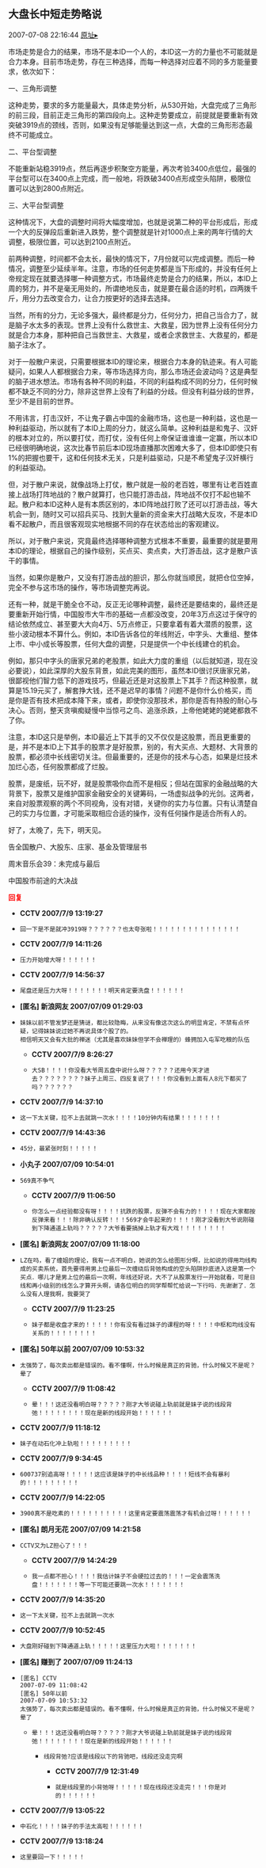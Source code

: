 ## 大盘长中短走势略说
2007-07-08 22:16:44
[原址▸](http://www.fxgan.com/chan_time/2007_07_12/536.htm)



 市场走势是合力的结果，市场不是本ID一个人的，本ID这一方的力量也不可能就是合力本身。目前市场走势，存在三种选择，而每一种选择对应着不同的多方能量要求，依次如下：


 


 一、三角形调整


 


 这种走势，要求的多方能量最大，具体走势分析，从530开始，大盘完成了三角形的前三段，目前正走三角形的第四段向上。这种走势要成立，前提就是要重新有效突破3919点的颈线，否则，如果没有足够能量达到这一点，大盘的三角形形态最终不可能成立。


 


 二、平台型调整


 


 不能重新站稳3919点，然后再逐步积聚空方能量，再次考验3400点低位，最强的平台型可以在3400点上完成，而一般地，将跌破3400点形成空头陷阱，极限位置可以达到2800点附近。


 


 三、大平台型调整


 


 这种情况下，大盘的调整时间将大幅度增加，也就是说第二种的平台形成后，形成一个大的反弹段后重新进入跌势，整个调整就是针对1000点上来的两年行情的大调整，极限位置，可以达到2100点附近。


 


 前两种调整，时间都不会太长，最快的情况下，7月份就可以完成调整。而后一种情况，调整至少延续半年。注意，市场的任何走势都是当下形成的，并没有任何上帝规定现在就要选择哪一种调整方式，市场最终走势是合力的结果，所以，本ID上周的努力，并不是毫无用处的，所谓绝地反击，就是要在最合适的时机，四两拨千斤，用分力去改变合力，让合力按更好的选择去选择。


 


 当然，所有的分力，无论多强大，最终都是分力，任何分力，把自己当合力了，就是脑子水太多的表现。世界上没有什么救世主、大救星，因为世界上没有任何分力就是合力本身，那种把自己当救世主、大救星，或者企求救世主、大救星的，都是脑子注水了。


 


 对于一般散户来说，只需要根据本ID的理论来，根据合力本身的轨迹来。有人可能疑问，如果人人都根据合力来，等市场选择方向，那么市场还会波动吗？这是典型的脑子进水想法。市场有各种不同的利益，不同的利益构成不同的分力，任何时候都不缺乏不同的分力，除非这世界上没有了利益的分歧。但没有利益分歧的世界，至少不是目前的世界。


 


 不用讳言，打击汉奸，不让鬼子霸占中国的金融市场，这也是一种利益，这也是一种利益驱动，所以就有了本ID上周的分力，就这么简单。这种利益是和鬼子、汉奸的根本对立的，所以要打仗，而打仗，没有任何上帝保证谁谁谁一定赢，所以本ID已经很明确地说，这次比春节前后本ID现场直播那次困难大多了，但本ID即使只有1%的把握也要干，这和任何技术无关，只是利益驱动，只是不希望鬼子汉奸横行的利益驱动。


 


 但，对于散户来说，就像战场上打仗，散户就是一般的老百姓，哪里有让老百姓直接上战场打阵地战的？散户就算打，也只能打游击战，阵地战不仅打不起也输不起。散户和本ID这种人是有本质区别的，本ID阵地战打败了还可以打游击战，等大机会一到，随时又可以招兵买马、找到大量新的资金来大打战略大反攻，不是本ID看不起散户，而且很客观现实地根据不同的存在状态给出的客观建议。


 


 所以，对于散户来说，究竟最终选择哪种调整方式根本不重要，最重要的就是要用本ID的理论，根据自己的操作级别，买点买、卖点卖，大打游击战，这才是散户该干的事情。


 


 当然，如果你是散户，又没有打游击战的胆识，那么你就当顺民，就把仓位空掉，完全不参与这市场的操作，等市场调整完再说。


 


 还有一种，就是干脆全仓不动，反正无论哪种调整，最终还是要结束的，最终还是要重新开始行情，中国股市大牛市的基础一点都没改变，20年3万点这过于保守的结论依然成立、甚至要大大向4万、5万点修正，只要拿着有着大潜质的股票，这些小波动根本不算什么。例如，本ID告诉各位的年线附近，中字头、大重组、整体上市、中小成长等股票，任何大盘的调整，只是提供一个中长线建仓的机会。


 


 例如，那只中字头的唐家兄弟的老股票，如此大力度的重组（以后就知道，现在没必要说），如此深厚的大股东背景，如此完美的图形，虽然本ID很讨厌唐家兄弟，很鄙视他们智力低下的游戏技巧，但最近还是对这股票上下其手？而这种股票，就算是15.19元买了，解套挣大钱，还不是迟早的事情？问题不是你什么价格买，而是你是否有技术把成本降下来，或者，即使你没那技术，那你是否有持股的耐心与决心。否则，整天贪嗔痴疑慢中当惊弓之鸟、追涨杀跌，上帝他姥姥的姥姥都救不了你。


 


 注意，本ID这只是举例，本ID最近上下其手的又不仅仅是这股票，而且更重要的是，并不是本ID上下其手的股票才是好股票，别的，有大买点、大题材、大背景的股票，都必须中长线密切关注。但最重要的，还是你的技术与心态，如果是烂技术加烂心态，任何股票都成了烂股。


 


 股票，是废纸，玩不好，就是股票吸你血而不是相反；但站在国家的金融战略的大背景下，股票又是维护国家金融安全的关键筹码，一场虚拟战争的光剑。这两者，来自对股票观察的两个不同视角，没有对错，关键你的实力与位置。只有认清楚自己的实力与位置，才可能采取相应合适的操作，没有任何操作是适合所有人的。


 


 好了，太晚了，先下，明天见。


 


 告全国散户、大股东、庄家、基金及管理层书


 


 周末音乐会39：未完成与最后


 


 中国股市前途的大决战





<font color='red'>**回复**</font>


- **CCTV 2007/7/9 13:19:27**
- ```
  回一下是不是就冲3919呀？？？？？？也太夸张啦！！！！！！！！！！！！！！！
  ```
- **CCTV 2007/7/9 14:11:26**
- ```
  压力开始增大呀！！！！！！
  ```
- **CCTV 2007/7/9 14:56:37**
- ```
  尾盘还是压力大呀！！！！！！！明天肯定要洗盘！！！！！！
  ```
- **[匿名] 新浪网友  2007/07/09 01:29:03**
- ```
  妹妹以前不管发梦还是猜谜，都比较隐晦，从来没有像这次这么的明显肯定，不禁有点怀疑，记得妹妹说过她不再说具体个股了的。
  相信明天又会有大批的禅迷（尤其是喜欢妹妹但学不会禅理的）蜂拥加入屯军吃粮的队伍 
  ```
   - **CCTV 2007/7/9 8:26:27**
   - ```
     大SB！！！！你没看大爷周五盘中说什么呀？？？？？还用今天才进去？？？？？？？？妹子上周三、四反复说了！！！你没看到上面有人8元下都买了吗？？？？？？
     ```
- **CCTV 2007/7/9 14:37:10**
- ```
  这一下太关键，拉不上去就跳一次水！！！！10分钟内有结果！！！！！！！
  ```
- **CCTV 2007/7/9 14:43:36**
- ```
  45分，最紧张时刻！！！！！
  ```
- **小丸子  2007/07/09 10:54:01**
- ```
  569真不争气 
  ```
   - **CCTV 2007/7/9 11:06:50**
   - ```
     你怎么一点经验都没有呀！！！！抗跌的股票，反弹不会有力的！！！！现在大家都按反弹来看！！！除非确认反转！！！569才会牛起来的！！！！刚才没看到大爷说刚碰到下降通道上轨吗？？？？？大爷看要搞掉上轨才有大戏！！！！！！！！
     ```
- **[匿名] 新浪网友  2007/07/09 11:18:00**
- ```
  LZ在吗，看了缠姐的理论，我有一点不明白，她说的怎么给图形分啊，比如说的得用均线构成的买卖系统，首先要得用男上位最后一次缠绕后背弛构成的空头陷阱抄底进入这是第一个买点．哪儿才是男上位的最后一次啊，年线还好说，大不了从股票发行一开始就看，可是日线和再小级别的线怎么才算开头啊，请各位明白的同学帮帮忙给说一下行吗．先谢谢了．怎么没有人理我啊，我要哭了
  ```
   - **CCTV 2007/7/9 11:23:25**
   - ```
     妹子都是收盘才来的！！！！！你有没有看过妹子的课程的呀！！！！中枢和均线没有关系的！！！！！！！！
     ```
- **[匿名] 50年以前  2007/07/09 10:53:32**
- ```
  太强势了，每次卖出都是错误的。看不懂啊，什么时候是真正的背驰，什么时候又不是呢？晕了 
  ```
   - **CCTV 2007/7/9 11:08:42**
   - ```
     晕！！！这还没看明白呀？？？？？刚才大爷说碰上轨前就是妹子说的线段背弛！！！！！！！！现在是新的线段开始！！！！！！
     ```
- **CCTV 2007/7/9 11:18:12**
- ```
  妹子在动石化冲上轨啦！！！！！！！！！
  ```
- **CCTV 2007/7/9 9:34:45**
- ```
  600737别追高呀！！！！！这应该是妹子的中长线品种！！！！短线不会有暴利的！！！！！！！！！
  ```
- **CCTV 2007/7/9 14:22:05**
- ```
  3900真不是吃素的！！！！！！！！！！这里肯定要震荡震荡才有机会过呀！！！！！！
  ```
- **[匿名] 朗月无花  2007/07/09 14:21:58**
- ```
  CCTV又为LZ担心了！！！ 
  ```
   - **CCTV 2007/7/9 14:24:29**
   - ```
     我一点都不担心！！！！我估计妹子不会硬拉过去的！！！一定会震荡洗盘！！！！！！！等一下可能还要跳一次水！！！！！！！
     ```
- **CCTV 2007/7/9 14:35:20**
- ```
  这一下太关键，拉不上去就跳一次水
  ```
- **CCTV 2007/7/9 10:52:45**
- ```
  大盘刚好碰到下降通道上轨！！！！！这里压力大啦！！！！！！！
  ```
- **[匿名] 赚到了  2007/07/09 11:24:13**
- ```
  [匿名] CCTV 
  2007-07-09 11:08:42 
  [匿名] 50年以前 
  2007-07-09 10:53:32 
  太强势了，每次卖出都是错误的。看不懂啊，什么时候是真正的背驰，什么时候又不是呢？晕了 
  ```
   - ```
     晕！！！这还没看明白呀？？？？？刚才大爷说碰上轨前就是妹子说的线段背弛！！！！！！！！现在是新的线段开始！！！！！！ 
     ```
      - ```
        线段背弛?应该是线段以下的背驰吧，线段还没走完啊 
        ```
         - **CCTV 2007/7/9 12:31:49**
         - ```
           就是线段里的小背弛呀！！！！！现在线段还没走完！！！你是对的！！！！！！
           ```
- **CCTV 2007/7/9 13:05:22**
- ```
  中石化！！！！妹子的手法太高啦！！！！！！
  ```
- **CCTV 2007/7/9 13:18:24**
- ```
  这里要回一下！！！！！
  ```
